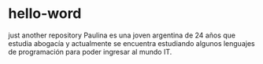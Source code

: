 # hello-word
just another repository
Paulina es una joven argentina de 24 años que estudia abogacía y actualmente se encuentra estudiando algunos lenguajes de programación para poder ingresar al mundo IT. 
